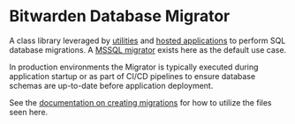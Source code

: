 # Bitwarden Database Migrator

A class library leveraged by [utilities](../MsSqlMigratorUtility) and [hosted applications](/src/Admin/HostedServices/DatabaseMigrationHostedService.cs) to perform SQL database migrations. A [MSSQL migrator](./SqlServerDbMigrator.cs) exists here as the default use case.

In production environments the Migrator is typically executed during application startup or as part of CI/CD pipelines to ensure database schemas are up-to-date before application deployment.

See the [documentation on creating migrations](https://contributing.bitwarden.com/contributing/database-migrations/) for how to utilize the files seen here.
